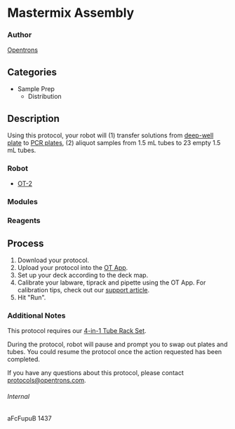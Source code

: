 # Mastermix Assembly

### Author
[Opentrons](http://www.opentrons.com/)

## Categories
* Sample Prep
    * Distribution

## Description
Using this protocol, your robot will (1) transfer solutions from [deep-well plate](https://www.thermofisher.com/order/catalog/product/AB0787?SID=srch-hj-AB-0787) to [PCR plates](https://us.vwr.com/store/product/4679497/vwr-96-well-pcr-and-real-time-pcr-plates), (2) aliquot samples from 1.5 mL tubes to 23 empty 1.5 mL tubes.

### Robot
* [OT-2](https://opentrons.com/ot-2)

### Modules

### Reagents

## Process
1. Download your protocol.
2. Upload your protocol into the [OT App](https://opentrons.com/ot-app).
3. Set up your deck according to the deck map.
4. Calibrate your labware, tiprack and pipette using the OT App. For calibration tips, check out our [support article](https://support.opentrons.com/ot-2/getting-started-software-setup/deck-calibration).
5. Hit "Run".

### Additional Notes
This protocol requires our [4-in-1 Tube Rack Set](https://shop.opentrons.com/collections/opentrons-tips/products/tube-rack-set-1).

During the protocol, robot will pause and prompt you to swap out plates and tubes. You could resume the protocol once the action requested has been completed.

If you have any questions about this protocol, please contact protocols@opentrons.com.

###### Internal
aFcFupuB
1437

